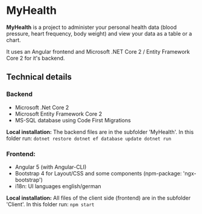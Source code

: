 # MyHealth
**MyHealth** is a project to administer your personal health data (blood pressure, heart frequency, body weight) and view your data as a table or a chart.

It uses an Angular frontend and Microsoft .NET Core 2 / Entity Framework Core 2 for it's backend.

## Technical details
### Backend ###
* Microsoft .Net Core 2
* Microsoft Entity Framework Core 2
* MS-SQL database using Code First Migrations

**Local installation:**
The backend files are in the subfolder 'MyHealth'. In this folder run:
`dotnet restore
dotnet ef database update
dotnet run`

### Frontend:
* Angular 5 (with Angular-CLI)
* Bootstrap 4 for Layout/CSS and some components (npm-package: 'ngx-bootstrap')
* i18n: UI languages english/german

**Local installation:**
All files of the client side (frontend) are in the subfolder 'Client'. In this folder run:
`npm start`